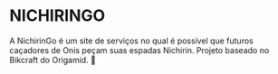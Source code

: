 # NICHIRINGO
A NichirinGo é um site de serviços no qual é possível que futuros caçadores de Onis peçam suas espadas Nichirin. Projeto baseado no Bikcraft do Origamid. 🌄
